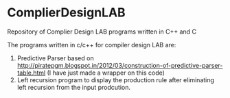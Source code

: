 # ComplierDesignLAB
Repository of Complier Design LAB programs written in C++ and C


The programs written in c/c++ for compiler design LAB are:

 1) Predictive Parser based on http://piratepgm.blogspot.in/2012/03/construction-of-predictive-parser-table.html 
      (I have just made a wrapper on this code)
 2) Left recursion program to display the production rule after eliminating left recursion from the input prodcution.
